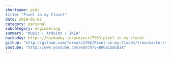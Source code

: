 ```yaml
---
shortname: pimc
title: "Pixel in my Closet"
date: 2010-01-01
category: personal
subcategory: engineering
summary: "Music + Arduino + IKEA"
hackaday: https://hackaday.io/project/7963-pixel-in-my-closet
github: "http://github.com/formatc1702/Pixel-in-my-Closet/tree/master/v1"
youtube: "http://www.youtube.com/watch?v=BKGa15BCBik"
---
```

